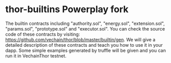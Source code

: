 # thor-builtins Powerplay fork



The builtin contracts including "authority.sol", "energy.sol", "extension.sol", "params.sol", "prototype.sol" and "executor.sol". You can check the source code of these contracts by visiting: https://github.com/vechain/thor/blob/master/builtin/gen. We will give a detailed description of these contracts and teach you how to use it in your dapp. Some simple examples generated by truffle will be given and you can run it in VechainThor testnet.


